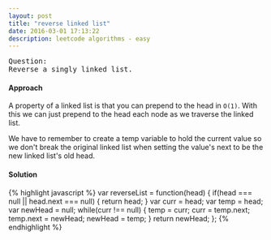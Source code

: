 ```yaml
---
layout: post
title: "reverse linked list"
date: 2016-03-01 17:13:22
description: leetcode algorithms - easy
---
```


<pre>
Question:
Reverse a singly linked list.
</pre>

#### Approach
A property of a linked list is that you can prepend to the head in `O(1)`. With this we can just prepend to the head each node as we traverse the linked list.

We have to remember to create a temp variable to hold the current value so we don't break the original linked list when setting the value's next to be the new linked list's old head.

#### Solution
{% highlight javascript %}
var reverseList = function(head) {
    if(head === null || head.next === null) {
        return head;
    }
    var curr = head;
    var temp = head;
    var newHead = null;
    while(curr !== null) {
        temp = curr;
        curr = temp.next;
        temp.next = newHead;
        newHead = temp;
    }
    return newHead;
};
{% endhighlight %}
